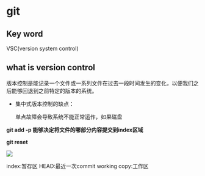 # git

## Key word

VSC(version system control)

## what is version control

版本控制是能记录一个文件或一系列文件在过去一段时间发生的变化，以便我们之后能够回退到之前特定的版本的系统。


+ 集中式版本控制的缺点：
    
    单点故障会导致系统不能正常运作，如果磁盘

**git add -p  能够决定将文件的哪部分内容提交到index区域**


**git reset**

![](https://img-blog.csdnimg.cn/20191201114346620.png?x-oss-process=image/watermark,type_ZmFuZ3poZW5naGVpdGk,shadow_10,text_aHR0cHM6Ly9ibG9nLmNzZG4ubmV0L2t1c2VkZXhpbmdmdQ==,size_16,color_FFFFFF,t_70)


index:暂存区
HEAD:最近一次commit
working copy:工作区